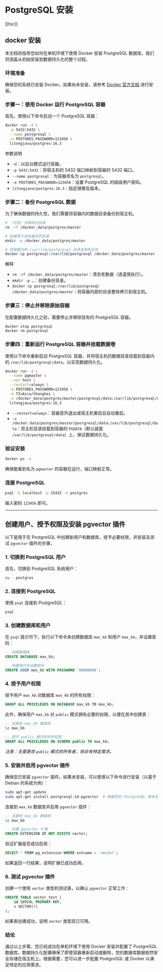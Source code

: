 # PostgreSQL 安装

[[toc]]

## docker 安装

本文档将指导您如何在单机环境下使用 Docker 安装 PostgreSQL 数据库。我们将涵盖从初始安装到数据持久化的整个过程。

### 环境准备

确保您的系统已安装 Docker。如果尚未安装，请参考 [Docker 官方文档](https://docs.docker.com/get-docker/) 进行安装。

### 步骤一：使用 Docker 运行 PostgreSQL 容器

首先，使用以下命令启动一个 PostgreSQL 容器：

```bash
docker run -d \
  -p 5432:5432 \
  --name postgresql \
  -e POSTGRES_PASSWORD=123456 \
  litongjava/postgres:16.3
```

参数说明

- `-d`：以后台模式运行容器。  
- `-p 5432:5432`：将宿主机的 5432 端口映射到容器的 5432 端口。  
- `--name postgresql`：为容器命名为 `postgresql`。  
- `-e POSTGRES_PASSWORD=123456`：设置 PostgreSQL 的超级用户密码。  
- `litongjava/postgres:16.3`：指定镜像及版本。

### 步骤二：备份 PostgreSQL 数据

为了确保数据的持久性，我们需要将容器内的数据目录备份到宿主机。

```bash
# （可选）先移除旧目录
rm -rf /docker_data/postgres/master

# 创建用于存放备份的目录
mkdir -p /docker_data/postgres/master

# 将容器内的 /var/lib/postgresql 目录复制到主机
docker cp postgresql:/var/lib/postgresql /docker_data/postgres/master
```

解释

- `rm -rf /docker_data/postgres/master`：清空老数据（请谨慎执行）。  
- `mkdir -p …`：创建备份目录。  
- `docker cp postgresql:/var/lib/postgresql /docker_data/postgres/master`：将容器内部的目录整体拷贝到宿主机。  

### 步骤三：停止并移除原始容器

在配置数据持久化之前，需要停止并移除现有的 PostgreSQL 容器。

```bash
docker stop postgresql
docker rm postgresql
```

### 步骤四：重新运行 PostgreSQL 容器并挂载数据卷

使用以下命令重新启动 PostgreSQL 容器，并将宿主机的数据目录挂载到容器内的 `/var/lib/postgresql/data`，以实现数据持久化。

```bash
docker run -d \
  --name pgmaster \
  --net host \
  --restart=always \
  -e POSTGRES_PASSWORD=123456 \
  -e TZ=Asia/Shanghai \
  -v /docker_data/postgres/master/postgresql/data:/var/lib/postgresql/data \
  litongjava/postgres:16.3
```
- `--restart=always`：容器意外退出或宿主机重启后自动重启。  
- `-v /docker_data/postgres/master/postgresql/data:/var/lib/postgresql/data`：将主机目录挂载到容器的 `PGDATA`（默认就是 `/var/lib/postgresql/data`）上，保证数据持久化。

### 验证安装

```bash
docker ps -a
```

确保能看到名为 `pgmaster` 的容器在运行，端口映射正常。

### 连接 PostgreSQL

```bash
psql -h localhost -p 15432 -U postgres
```

输入密码 `123456` 即可。

---

## 创建用户、授予权限及安装 pgvector 插件

以下是用于在 PostgreSQL 中创建新用户和数据库，授予必要权限，并安装及测试 `pgvector` 插件的步骤，

### 1. 切换到 PostgreSQL 用户

首先，切换到 PostgreSQL 系统用户：

```bash
su - postgres
```

### 2. 连接到 PostgreSQL

使用 `psql` 连接到 PostgreSQL：

```bash
psql
```

### 3. 创建数据库和用户

在 `psql` 提示符下，执行以下命令来创建数据库 `max_kb` 和用户 `max_kb`，并设置密码：

```sql
-- 创建数据库
CREATE DATABASE max_kb;

-- 创建用户并设置密码
CREATE USER max_kb WITH PASSWORD '00000000';
```

### 4. 授予用户权限

授予用户 `max_kb` 对数据库 `max_kb` 的所有权限：

```sql
GRANT ALL PRIVILEGES ON DATABASE max_kb TO max_kb;
```

此外，确保用户 `max_kb` 对 `public` 模式拥有必要的权限，以便在其中创建表：

```sql
-- 连接到 max_kb 数据库
\c max_kb

-- 授予 public 模式的所有权限
GRANT ALL PRIVILEGES ON SCHEMA public TO max_kb;
```

_注意：无需更改 `public` 模式的所有者，除非有特定需求。_

### 5. 安装并启用 pgvector 插件

确保您已安装 `pgvector` 插件。如果未安装，可以使用以下命令进行安装（以基于 Debian 的系统为例）：

```bash
sudo apt-get update
sudo apt-get install postgresql-14-pgvector  # 根据您的 PostgreSQL 版本调整
```

连接到 `max_kb` 数据库并启用 `pgvector` 插件：

```sql
-- 连接到 max_kb 数据库
\c max_kb

-- 创建 pgvector 扩展
CREATE EXTENSION IF NOT EXISTS vector;
```

验证扩展是否成功启用：

```sql
SELECT * FROM pg_extension WHERE extname = 'vector';
```

如果返回一行结果，说明扩展已成功启用。

### 6. 测试 pgvector 插件

创建一个使用 `vector` 类型的测试表，以确认 `pgvector` 正常工作：

```sql
CREATE TABLE vector_test (
    id SERIAL PRIMARY KEY,
    v VECTOR(3)
);
```

如果表创建成功，说明 `vector` 类型现已可用。

### 结论

通过以上步骤，您已经成功在单机环境下使用 Docker 安装并配置了 PostgreSQL 数据库。数据持久化配置确保了即使容器重新启动或删除，您的数据库数据依然安全存储在宿主机上。根据需要，您可以进一步配置 PostgreSQL 或 Docker 以满足特定的应用需求。